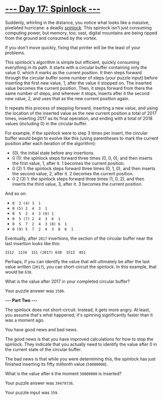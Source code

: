 # [--- Day 17: Spinlock ---](http://adventofcode.com/2017/day/17)

Suddenly, whirling in the distance, you notice what looks like a massive, pixelated hurricane: a deadly [spinlock](https://en.wikipedia.org/wiki/Spinlock). This spinlock isn't just consuming computing power, but memory, too; vast, digital mountains are being ripped from the ground and consumed by the vortex.

If you don't move quickly, fixing that printer will be the least of your problems.

This spinlock's algorithm is simple but efficient, quickly consuming everything in its path. It starts with a circular buffer containing only the value 0, which it marks as the current position. It then steps forward through the circular buffer some number of steps (your puzzle input) before inserting the first new value, 1, after the value it stopped on. The inserted value becomes the current position. Then, it steps forward from there the same number of steps, and wherever it stops, inserts after it the second new value, 2, and uses that as the new current position again.

It repeats this process of stepping forward, inserting a new value, and using the location of the inserted value as the new current position a total of 2017 times, inserting 2017 as its final operation, and ending with a total of 2018 values (including 0) in the circular buffer.

For example, if the spinlock were to step 3 times per insert, the circular buffer would begin to evolve like this (using parentheses to mark the current position after each iteration of the algorithm):

- (0), the initial state before any insertions.
- 0 (1): the spinlock steps forward three times (0, 0, 0), and then inserts the first value, 1, after it. 1 becomes the current position.
- 0 (2) 1: the spinlock steps forward three times (0, 1, 0), and then inserts the second value, 2, after it. 2 becomes the current position.
- 0  2 (3) 1: the spinlock steps forward three times (1, 0, 2), and then inserts the third value, 3, after it. 3 becomes the current position.

And so on:

- ``0  2 (4) 3  1``
- ``0 (5) 2  4  3  1``
- ``0  5  2  4  3 (6) 1``
- ``0  5 (7) 2  4  3  6  1``
- ``0  5  7  2  4  3 (8) 6  1``
- ``0 (9) 5  7  2  4  3  8  6  1``

Eventually, after ``2017`` insertions, the section of the circular buffer near the last insertion looks like this:

``1512  1134  151 (2017) 638  1513  851``

Perhaps, if you can identify the value that will ultimately be after the last value written (``2017``), you can short-circuit the spinlock. In this example, that would be ``638``.

What is the value after 2017 in your completed circular buffer?

Your puzzle answer was ``1506``.

**--- Part Two ---**

The spinlock does not short-circuit. Instead, it gets more angry. At least, you assume that's what happened; it's spinning significantly faster than it was a moment ago.

You have good news and bad news.

The good news is that you have improved calculations for how to stop the spinlock. They indicate that you actually need to identify the value after 0 in the current state of the circular buffer.

The bad news is that while you were determining this, the spinlock has just finished inserting its fifty millionth value (``50000000``).

What is the value after ``0`` the moment ``50000000`` is inserted?

Your puzzle answer was ``39479736``.

Your puzzle input was ``359``.